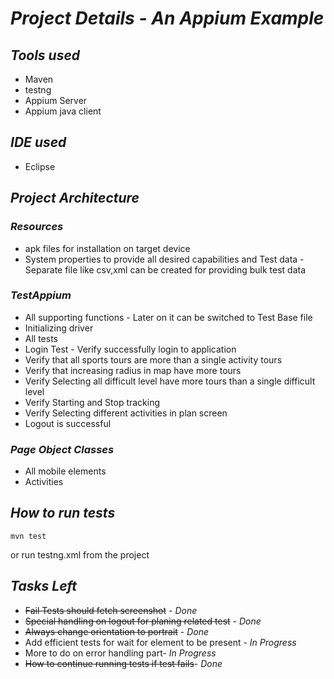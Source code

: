 # *Project Details - An Appium Example*
## *Tools used* 
- Maven
- testng
- Appium Server
- Appium java client 

## *IDE used*
- Eclipse 

## *Project Architecture* 

### *Resources* 
- apk files for installation on target device 
- System properties to provide all desired capabilities and Test data - Separate file like csv,xml can be created for providing bulk test data

### *TestAppium*
- All supporting functions - Later on it can be switched to Test Base file 
- Initializing driver 
- All tests 
- Login Test - Verify successfully login to application 
- Verify that all sports tours are more than a single activity tours 
- Verify that increasing radius in map have more tours 
- Verify Selecting all difficult level have more tours than a single difficult level 
- Verify Starting and Stop tracking 
- Verify Selecting different activities in plan screen
- Logout is successful

### *Page Object Classes* 
- All mobile elements 
- Activities

## *How to run tests* 
```
mvn test
```

or run testng.xml from the project

## *Tasks Left* 
- ~~Fail Tests should fetch screenshot~~ - *Done*
- ~~Special handling on logout for planing related test~~ - *Done*
- ~~Always change orientation to portrait~~ - *Done*
- Add efficient tests for wait for element to be present - *In Progress* 
- More to do on error handling part- *In Progress*
- ~~How to continue running tests if test fails~~- *Done*
 
